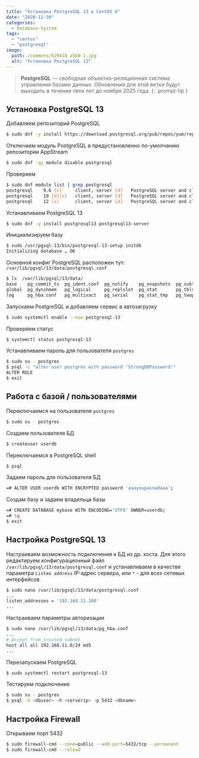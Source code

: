 ```yaml
---
title: "Установка PostgreSQL 13 в CentOS 8"
date: "2020-11-30"
categories: 
  - Database-System
tags: 
  - "centos"
  - "postgresql"
image:
  path: /commons/629418_a5b0-1.jpg
  alt: "Установка PostgreSQL 13"
---
```


> **PostgreSQL** — свободная объектно-реляционная система управления базами данных. Обновления для этой ветки будут выходить в течение пяти лет до ноября 2025 года.
{: .prompt-tip }

## Установка PostgreSQL 13

Добавляем репозиторий PostgreSQL

```sh
$ sudo dnf -y install https://download.postgresql.org/pub/repos/yum/reporpms/EL-8-x86_64/pgdg-redhat-repo-latest.noarch.rpm
```

Отключаем модуль PostgreSQL в предустановленно по-умолчанию репозитории AppStream

```sh
$ sudo dnf -qy module disable postgresql
```

Проверяем

```sh
$ sudo dnf module list | grep postgresql
postgresql    9.6 [x]     client, server [d]   PostgreSQL server and client module
postgresql    10 [d][x]   client, server [d]   PostgreSQL server and client module
postgresql    12 [x]      client, server [d]   PostgreSQL server and client module
```

Устанавливаем PostgreSQL 13

```sh
$ sudo dnf -y install postgresql13 postgresql13-server
```

Инициализируем базу

```sh
$ sudo /usr/pgsql-13/bin/postgresql-13-setup initdb
Initializing database … OK
```

Основной конфиг PostgreSQL расположен тут: `/var/lib/pgsql/13/data/postgresql.conf`

```sh
$ ls  /var/lib/pgsql/13/data/
base    pg_commit_ts  pg_ident.conf  pg_notify    pg_snapshots  pg_subtrans  PG_VERSION  postgresql.auto.conf
global  pg_dynshmem   pg_logical     pg_replslot  pg_stat       pg_tblspc    pg_wal      postgresql.conf
log     pg_hba.conf   pg_multixact   pg_serial    pg_stat_tmp   pg_twophase  pg_xact
```

Запускаем PostgreSQL и добавляем сервис в автозагрузку

```sh
$ sudo systemctl enable --now postgresql-13
```

Проверяем статус

```sh
$ systemctl status postgresql-13
```

Устанавливаем пароль для пользователя `postgres`

```sh
$ sudo su - postgres 
$ psql -c "alter user postgres with password 'StrongDBPassword'"
ALTER ROLE
$ exit
```

## Работа с базой / пользователями

Переключаемся на пользователя `postgres`

```sh
$ sudo su - postgres
```

Создаем пользователя БД

```sh
$ createuser userdb
```

Переключаемся в PostgreSQL shell

```sh
$ psql
```

Задаем пароль для пользователя БД

```sh
=# ALTER USER userdb WITH ENCRYPTED password 'aaayoupasswdaaa';
```

Создам базу и задаем владельца базы

```sh
=# CREATE DATABASE mybase WITH ENCODING='UTF8' OWNER=userdb;
=# \q
$ exit
```

## Настройка PostgreSQL 13

Настраиваем возможность подключения к БД из др. хоста. Для этого редактируем конфигурационный файл `/var/lib/pgsql/13/data/postgresql.conf` и устанавливаем в качестве параметра `Listen address` IP-адрес сервера, или `*` - для всех сетевых интерфейсов

```sh
$ sudo nano /var/lib/pgsql/13/data/postgresql.conf
...
listen_addresses = '192.168.11.200'
...
```

Настраиваем параметры авторизации

```sh
$ sudo nano /var/lib/pgsql/13/data/pg_hba.conf
...
# Accept from trusted subnet
host all all 192.168.11.0/24 md5
...
```

Перезапускаем PostgreSQL

```sh
$ sudo systemctl restart postgresql-13
```

Тестируем подключение

```sh
$ sudo su - postgres
$ psql -U <dbuser> -h <serverip> -p 5432 <dbname>
```

## Настройка Firewall

Открываем порт 5432

```sh
$ sudo firewall-cmd --zone=public --add-port=5432/tcp --permanent
$ sudo firewall-cmd --reload
```
